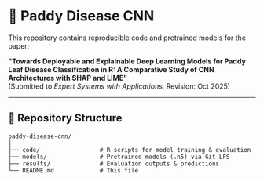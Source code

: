 # 🍃 Paddy Disease CNN

This repository contains reproducible code and pretrained models for the paper:

**"Towards Deployable and Explainable Deep Learning Models for Paddy Leaf Disease Classification in R: A Comparative Study of CNN Architectures with SHAP and LIME"**  
(Submitted to *Expert Systems with Applications*, Revision: Oct 2025)

---

## 📂 Repository Structure

```text
paddy-disease-cnn/
│
├── code/                 # R scripts for model training & evaluation
├── models/               # Pretrained models (.h5) via Git LFS
├── results/              # Evaluation outputs & predictions
└── README.md             # This file
